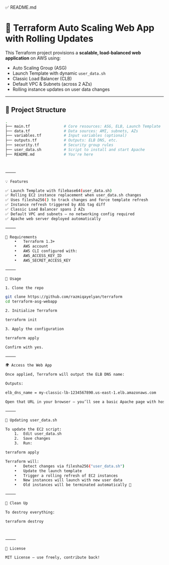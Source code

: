 ✅ README.md

# 🚀 Terraform Auto Scaling Web App with Rolling Updates

This Terraform project provisions a **scalable, load-balanced web application** on AWS using:

- Auto Scaling Group (ASG)
- Launch Template with dynamic `user_data.sh`
- Classic Load Balancer (CLB)
- Default VPC & Subnets (across 2 AZs)
- Rolling instance updates on user data changes

---

## 📁 Project Structure

```bash
.
├── main.tf               # Core resources: ASG, ELB, Launch Template
├── data.tf               # Data sources: AMI, subnets, AZs
├── variables.tf          # Input variables (optional)
├── outputs.tf            # Outputs: ELB DNS, etc.
├── security.tf           # Security group rules
├── user_data.sh          # Script to install and start Apache
├── README.md             # You're here



⸻

💡 Features

✅ Launch Template with filebase64(user_data.sh)
✅ Rolling EC2 instance replacement when user_data.sh changes
✅ Uses filesha256() to track changes and force template refresh
✅ Instance refresh triggered by ASG tag diff
✅ Classic Load Balancer spans 2 AZs
✅ Default VPC and subnets — no networking config required
✅ Apache web server deployed automatically

⸻

🧰 Requirements
	•	Terraform 1.3+
	•	AWS account
	•	AWS CLI configured with:
	•	AWS_ACCESS_KEY_ID
	•	AWS_SECRET_ACCESS_KEY

⸻

🚀 Usage

1. Clone the repo

git clone https://github.com/razmiqayelyan/terraform
cd terraform-asg-webapp

2. Initialize Terraform

terraform init

3. Apply the configuration

terraform apply

Confirm with yes.

⸻

🌍 Access the Web App

Once applied, Terraform will output the ELB DNS name:

Outputs:

elb_dns_name = my-classic-lb-1234567890.us-east-1.elb.amazonaws.com

Open that URL in your browser — you’ll see a basic Apache page with hostname.

⸻

🔁 Updating user_data.sh

To update the EC2 script:
	1.	Edit user_data.sh
	2.	Save changes
	3.	Run:

terraform apply

Terraform will:
	•	Detect changes via filesha256("user_data.sh")
	•	Update the launch template
	•	Trigger a rolling refresh of EC2 instances
	•	New instances will launch with new user data
	•	Old instances will be terminated automatically 🎯

⸻

🧼 Clean Up

To destroy everything:

terraform destroy



⸻

📄 License

MIT License — use freely, contribute back!
